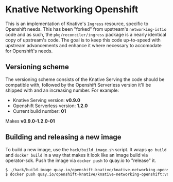 # Knative Networking Openshift

This is an implementation of Knative's `Ingress` resource, specific to Openshift needs. This has been "forked" from upstream's `networking-istio` code and as such, the `pkg/reconciler/ingress` package is a nearly identical copy of upstream's code. The goal is to keep this code up-to-speed with upstream advancements and enhance it where necessary to accomodate for Openshift's needs.

## Versioning scheme

The versioning scheme consists of the Knative Serving the code should be compatible with, followed by the Openshift Serverless version it'll be shipped with and an increasing number. For example:

- Knative Serving version: **v0.9.0**
- Openshift Serverless version: **1.2.0**
- Current build number: **01**

Makes **v0.9.0-1.2.0-01**

## Building and releasing a new image

To build a new image, use the `hack/build_image.sh` script. It wraps `go build` and `docker build` in a way that makes it look like an image build via operator-sdk. Push the image via `docker push` to quay.io to "release" it.

```bash
$ ./hack/build-image quay.io/openshift-knative/knative-networking-openshift:v0.9.0-1.2.0-01
$ docker push quay.io/openshift-knative/knative-networking-openshift:v0.9.0-1.2.0-01
```